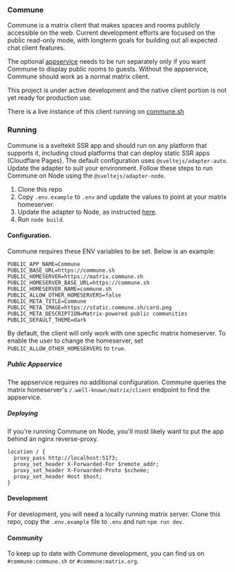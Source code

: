 ### Commune

Commune is a matrix client that makes spaces and rooms publicly accessible on the web. Current development efforts are focused on the public read-only mode, with longterm goals for building out all expected chat client features.

The optional [appservice](https://github.com/commune-sh/appservice) needs to be run separately only if you want Commune to display public rooms to guests. Without the appservice, Commune should work as a normal matrix client.

This project is under active development and the native client portion is not yet ready for production use. 

There is a live instance of this client running on [commune.sh](https://commune.sh)

### Running

Commune is a sveltekit SSR app and should run on any platform that supports it, including cloud platforms that can deploy static SSR apps (Cloudflare Pages). The default configuration uses `@sveltejs/adapter-auto`. Update the adapter to suit your environment. Follow these steps to run Commune on Node using the `@sveltejs/adapter-node`.

1. Clone this repo
2. Copy `.env.example` to `.env` and update the values to point at your matrix homeserver.
3. Update the adapter to Node, as instructed [here](https://kit.svelte.dev/docs/adapter-node).
4. Run `node build`.


#### Configuration.

Commune requires these ENV variables to be set. Below is an example:

```env
PUBLIC_APP_NAME=Commune 
PUBLIC_BASE_URL=https://commune.sh
PUBLIC_HOMESERVER=https://matrix.commune.sh 
PUBLIC_HOMESERVER_BASE_URL=https://commune.sh
PUBLIC_HOMESERVER_NAME=commune.sh
PUBLIC_ALLOW_OTHER_HOMESERVERS=false
PUBLIC_META_TITLE=Commune
PUBLIC_META_IMAGE=https://static.commune.sh/card.png
PUBLIC_META_DESCRIPTION=Matrix-powered public communities
PUBLIC_DEFAULT_THEME=dark
```

By default, the client will only work with one specfic matrix homeserver. To enable the user to change the homeserver, set `PUBLIC_ALLOW_OTHER_HOMESERVERS` to `true`.

##### Public Appservice

The appservice requires no additional configuration. Commune queries the matrix
homeserver's `/.well-known/matrix/client` endpoint to find the appservice.

##### Deploying

If you're running Commune on Node, you'll most likely want to put the app behind an nginx reverse-proxy.

```nginx
location / {
  proxy_pass http://localhost:5173;
  proxy_set_header X-Forwarded-For $remote_addr;
  proxy_set_header X-Forwarded-Proto $scheme;
  proxy_set_header Host $host;
}
```

#### Development

For development, you will need a locally running matrix server. Clone this repo, copy the `.env.example` file to `.env` and run `npm run dev`. 

#### Community

To keep up to date with Commune development, you can find us on `#commune:commune.sh` or `#commune:matrix.org`.

